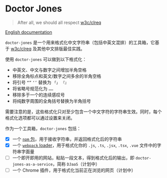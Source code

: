 # Doctor Jones
> After all, we should all respect [w3c/clreq](https://github.com/w3c/clreq)

[English documentation](./README_EN.md)

`doctor-jones` 是一个用来格式化中文字符串（包括中英文混排）的工具箱，它基于 [w3c/clreq](https://github.com/w3c/clreq) 及其他中文排版最佳实践。

使用 `doctor-jones` 可以做到以下格式化：

* 中英文、中文与数字之间增加半角空格
* 移除全角标点和英文/数字之间多余的半角空格
* 将引号 `“”` `‘’` 替换为 `「」` `『』`
* 将省略号规范化为 `……`
* 移除多于一个的连续感叹号
* 将纯数字周围的全角括号替换为半角括号

需要注意的是，这些格式化只对至少包含一个中文字符的字符串生效。同时，每个格式化选项都可以通过设置来关闭。

作为一个工具箱，`doctor-jones` 包括：

* [x] 一个 [`npm` 包](https://www.npmjs.com/package/doctor-jones)，用于接收字符串，并返回格式化后的字符串
* [x] 一个 [`webpack` loader](https://github.com/Leopoldthecoder/doctor-jones-loader)，用于格式化你的 `.js`, `.ts`, `.jsx`, `.tsx`, `.vue` 文件中的字符串字面量
* [ ] 一个即开即用的网站，粘贴一段文本，得到格式化后的输出，即 `doctor-jones-as-a-service`，简称 `DJaaS`（计划中）
* [ ] 一个 Chrome 插件，用于格式化当前正在浏览的网页（计划中）
